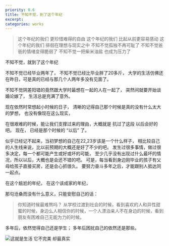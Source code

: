 ```yaml
---
priority: 0.6
title: 不知不觉，到了这个年纪
excerpt: 
categories: works
---
```


> 这个年纪的我们
更珍惜难得的自由
这个年纪的我们
比起从前更容易感动
这个年纪的我们
徘徊在理想与现实之中
不知不觉孤独不再可耻了
不知不觉爸爸的情绪变得脆弱了
不知不觉一把柴米油盐
也成为压力了

不知不觉，就到了这个年纪

不知不觉已经毕业两年了，
不知不觉已经比毕业胖了20多斤，
大学的生活仿佛还在昨日，可是真的已经与那几个人两年多没有见面了。

不知不觉阴差阳错的竟然跟大学时最想在一起的人在一起了，
突然间就要开始谈婚论嫁了，
生活总是充满了意外。


现在依然时常想起小时候的日子，
清晰的记得自己那个时候是真的没有什么太大的梦想，
也没有像现在这么现实，

在很艰难的时候，能让我们支撑过来的理由，大概就是 抗过了这段 以后会好的吧。
现在，
已经是那个时候的 “以后” 了。

似乎已经记不起来，当初梦想的自己在22,23岁该是一个什么样子，
相比较自己的人生线来说，比以前预期的大概还是好了不少的吧。
发生过很多事情，做过很多决定，每一个都可能产生或好或坏的可能，
至少几乎没有出现过什么最坏的情况，所以以后，大概也是会还不错的吧。
可是，每当看到身边刚毕业的孩子有父母给孩子直接买房，还是会心抓很久。
要努力奋斗多年之后，才能跟别人抵达同一起点。

在这个尴尬的年纪，
在这个该成家的年纪，

那句沧桑而没有什么意义，只能安慰自己的话：

> 你知道时候最难熬吗？
从学校过渡到社会的时候，看到喜欢的人和异性甜蜜的时候，身边么人相信你的时候，一个人漂泊亲人不在身边的时候，看到朋友有困难自己无能为力的时候。

多年后，依然觉得自己还是学生；
多年后困扰自己的依然还是那些。


![这就是生活 它不完美 却最真实](http://upload-images.jianshu.io/upload_images/1689895-23da6e32520a24bc.png?imageMogr2/auto-orient/strip%7CimageView2/2/w/1240)

